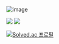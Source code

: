 ![image](https://d2gd6pc034wcta.cloudfront.net/images/logo@2x.png)

<a href="https://www.acmicpc.net/user/heoze1031" target="_blank"><img src="https://img.shields.io/badge/backjoon-Heoze1031-blue"/></a>
<a href="https://solved.ac/profile/heoze1031" target="_blank"><img src="https://img.shields.io/badge/solved.ac-Heoze1031-green"/></a>

[![Solved.ac
프로필](http://mazassumnida.wtf/api/v2/generate_badge?boj=heoze1031)](https://solved.ac/heoze1031)
